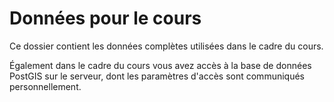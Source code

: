 # Données pour le cours

Ce dossier contient les données complètes utilisées dans le cadre du cours.

Également dans le cadre du cours vous avez accès à la base de données PostGIS sur le serveur, dont les paramètres d'accès sont communiqués personnellement.
